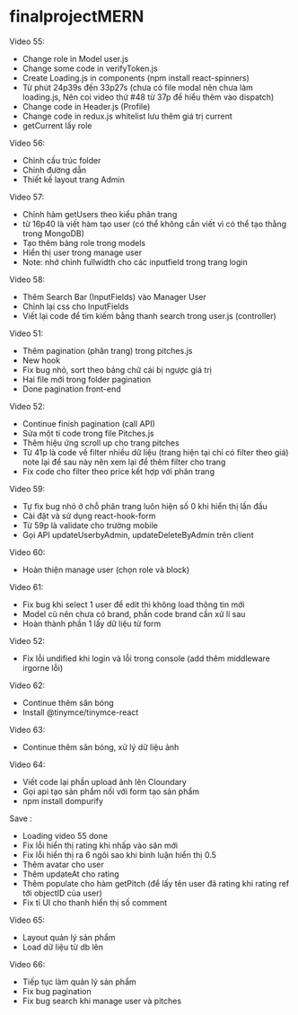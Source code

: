 # finalprojectMERN
Video 55: 
- Change role in Model user.js
- Change some code in verifyToken.js
- Create Loading.js in components (npm install react-spinners)
- Từ phút 24p39s đến 33p27s (chưa có file modal nên chưa làm loading.js, Nên coi video thứ #48 từ 37p để hiểu thêm vào dispatch)
- Change code in Header.js (Profile)
- Change code in redux.js whitelist lưu thêm giá trị current
- getCurrent lấy role

Video 56: 
- Chỉnh cấu trúc folder
- Chỉnh đường dẫn
- Thiết kế layout trang Admin

Video 57: 
- Chỉnh hàm getUsers theo kiểu phân trang
- từ 16p40 là viết hàm tạo user (có thể không cần viết vì có thể tạo thằng trong MongoDB)
- Tạo thêm bảng role trong models
- Hiển thị user trong manage user
- Note: nhớ chỉnh fullwidth cho các inputfield trong trang login

Video 58:
- Thêm Search Bar (InputFields) vào Manager User
- Chỉnh lại css cho InputFields
- Viết lại code để tìm kiếm bằng thanh search trong user.js (controller)

Video 51: 
- Thêm pagination (phân trang) trong pitches.js
- New hook
- Fix bug nhỏ, sort theo bảng chữ cái bị ngược giá trị
- Hai file mới trong folder pagination
- Done pagination front-end

Video 52: 
- Continue finish pagination (call API)
- Sửa một tí code trong file Pitches.js 
- Thêm hiệu ứng scroll up cho trang pitches
- Từ 41p là code về filter nhiều dữ liệu (trang hiện tại chỉ có filter theo giá) note lại để sau này nên xem lại để thêm filter cho trang
- Fix code cho filter theo price kết hợp với phân trang

Video 59: 
- Tự fix bug nhỏ ở chỗ phân trang luôn hiện số 0 khi hiển thị lần đầu
- Cài đặt và sử dụng react-hook-form
- Từ 59p là validate cho trường mobile
- Gọi API updateUserbyAdmin, updateDeleteByAdmin trên client

Video 60: 
- Hoàn thiện manage user (chọn role và block)

Video 61: 
- Fix bug khi select 1 user để edit thì không load thông tin mới
- Model cũ nên chưa có brand, phần code brand cần xử lí sau 
- Hoàn thành phần 1 lấy dữ liệu từ form

Video 52: 
- Fix lỗi undified khi login và lỗi trong console (add thêm middleware irgorne lỗi)

Video 62: 
- Continue thêm sân bóng
- Install @tinymce/tinymce-react

Video 63:
- Continue thêm sân bóng, xử lý dữ liệu ảnh 

Video 64:
- Viết code lại phần upload ảnh lên Cloundary
- Gọi api tạo sản phẩm nối với form tạo sản phẩm
- npm install dompurify

Save :
- Loading video 55 done
- Fix lỗi hiển thị rating khi nhấp vào sân mới
- Fix lỗi hiển thị ra 6 ngôi sao khi bình luận hiển thị 0.5
- Thêm avatar cho user
- Thêm updateAt cho rating
- Thêm populate cho hàm getPitch (để lấy tên user đã rating khi rating ref tới objectID của user)
- Fix tí UI cho thanh hiển thị số comment

Video 65: 
- Layout quản lý sản phẩm
- Load dữ liệu từ db lên 

Video 66: 
- Tiếp tục làm quản lý sản phẩm
- Fix bug pagination
- Fix bug search khi manage user và pitches